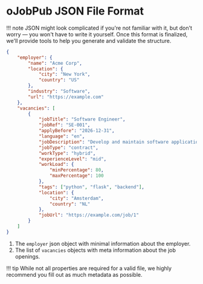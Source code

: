 
# oJobPub JSON File Format

!!! note
    JSON might look complicated if you're not familiar with it, but don't worry — you won't have to write it yourself. Once this format is finalized, we'll provide tools to help you generate and validate the structure.

```json
{
    "employer": {
        "name": "Acme Corp",
        "location": {
            "city": "New York",
            "country": "US"
        },
        "industry": "Software",
        "url": "https://example.com"
    },
    "vacancies": [
        {
            "jobTitle": "Software Engineer",
            "jobRef": "SE-001",
            "applyBefore": "2026-12-31",
            "language": "en",
            "jobDescription": "Develop and maintain software applications.",
            "jobType": "contract",
            "workType": "hybrid",
            "experienceLevel": "mid",
            "workLoad": {
                "minPercentage": 80,
                "maxPercentage": 100
            },
            "tags": ["python", "flask", "backend"],
            "location": {
                "city": "Amsterdam",
                "country": "NL"
            },
            "jobUrl": "https://example.com/job/1"
        }
    ]
}
```

1. The `employer` json object with minimal information about the employer.
2. The list of `vacancies` objects with meta information about the job openings.

!!! tip 
    While not all properties are required for a valid file, we highly recommend you fill out as much metadata as possible.
